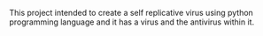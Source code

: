 This project intended to create a self replicative virus using python programming language and it has a virus and the antivirus within it.
